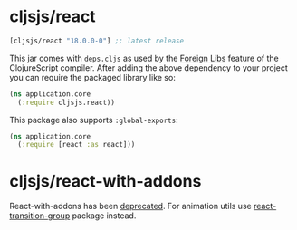 # cljsjs/react

[](dependency)
```clojure
[cljsjs/react "18.0.0-0"] ;; latest release
```
[](/dependency)

This jar comes with `deps.cljs` as used by the [Foreign Libs][flibs] feature
of the ClojureScript compiler. After adding the above dependency to your project
you can require the packaged library like so:

```clojure
(ns application.core
  (:require cljsjs.react))
```

This package also supports `:global-exports`:

```clojure
(ns application.core
  (:require [react :as react]))
```

# cljsjs/react-with-addons

React-with-addons has been [deprecated](https://facebook.github.io/react/docs/addons.html).
For animation utils use [react-transition-group](../react-transition-group) package instead.

[flibs]: https://clojurescript.org/reference/packaging-foreign-deps
